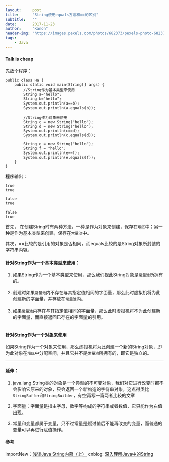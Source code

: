 ```yaml
---
layout:     post
title:      "String使用equals方法和==的区别"
subtitle:   ""
date:       2017-11-23
author:     "Kanon"
header-img: "https://images.pexels.com/photos/682373/pexels-photo-682373.jpeg?w=1260&h=750&auto=compress&cs=tinysrgb"
tags:
    - Java
---
```


#### Talk is cheap
先放个程序：
```
public class Ha {
	public static void main(String[] args) {
		//String作为基本类型来使用
		String a="hello";
		String b="hello";
		System.out.println(a==b);
		System.out.println(a.equals(b));
		
		//String作为对象来使用
		String c = new String("hello");
		String d = new String("hello");
		System.out.println(c==d);
		System.out.println(c.equals(d));
		
		String e = new String("hello");
		String f = "hello";
		System.out.println(e==f);
		System.out.println(e.equals(f));
	}
}
```

程序输出：
```
true
true

false
true

false
true
```

首先， 在创建String时有两种方法，一种是作为对象来创建，保存在`堆区`中；另一种是作为基本类型来创建，保存在`常量池`中。

其次，==比较的是引用的对象是否相同，而equals比较的是String对象所封装的字符串内容。
<br>

#### 针对String作为一个基本类型来使用：

1. 如果String作为一个基本类型来使用，那么我们视此String对象是`常量池`所拥有的。<br><br>
2. 创建时如果`常量池`内不存在与其指定值相同的字面量，那么此时虚拟机将为此创建新的字面量，并存放在`常量池`内。<br><br>
3. 如果`常量池`内存在与其指定值相同的字面量，那么此时虚拟机将不为此创建新的字面量，而直接返回已存在的字面量的引用。<br><br>

#### 针对String作为一个对象来使用

如果String作为一个对象来使用，那么虚拟机将为此创建一个新的String对象，即为此对象在`堆区`中分配空间，并且它并不是`常量池`所拥有的，即它是独立的。

<hr>

#### 延伸：
1. java.lang.String类的对象是一个典型的不可变对象，我们对它进行改变时都不会影响它原来的对象，只会返回一个新构造的字符串对象，这点得类比`StringBuffer`和`StringBuilder`，有空再写一篇两者比较的文章

2. 字面量：字面量是指由字母，数字等构成的字符串或者数值，它只能作为右值出现。

3. 常量和变量都属于变量，只不过常量是赋过值后不能再改变的变量，而普通的变量可以再进行赋值操作。

#### 参考
importNew：[浅谈Java String内幕（上）](http://www.importnew.com/21711.html)
cnblog: [深入理解Java中的String](https://www.cnblogs.com/xiaoxi/p/6036701.html)

<br><br><br><br><br>
